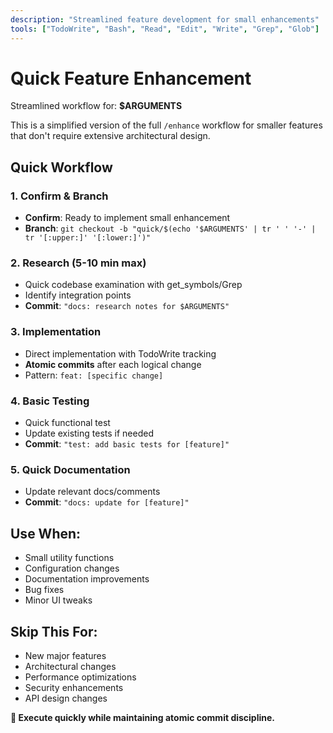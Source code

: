 ```yaml
---
description: "Streamlined feature development for small enhancements"
tools: ["TodoWrite", "Bash", "Read", "Edit", "Write", "Grep", "Glob"]
---
```


# Quick Feature Enhancement

Streamlined workflow for: **$ARGUMENTS**

This is a simplified version of the full `/enhance` workflow for smaller features that don't require extensive architectural design.

## Quick Workflow

### 1. Confirm & Branch
- **Confirm**: Ready to implement small enhancement
- **Branch**: `git checkout -b "quick/$(echo '$ARGUMENTS' | tr ' ' '-' | tr '[:upper:]' '[:lower:]')"`

### 2. Research (5-10 min max)
- Quick codebase examination with get_symbols/Grep
- Identify integration points
- **Commit**: `"docs: research notes for $ARGUMENTS"`

### 3. Implementation
- Direct implementation with TodoWrite tracking
- **Atomic commits** after each logical change
- Pattern: `feat: [specific change]`

### 4. Basic Testing
- Quick functional test
- Update existing tests if needed
- **Commit**: `"test: add basic tests for [feature]"`

### 5. Quick Documentation
- Update relevant docs/comments
- **Commit**: `"docs: update for [feature]"`

## Use When:
- Small utility functions
- Configuration changes
- Documentation improvements
- Bug fixes
- Minor UI tweaks

## Skip This For:
- New major features
- Architectural changes
- Performance optimizations
- Security enhancements
- API design changes

**🚀 Execute quickly while maintaining atomic commit discipline.**